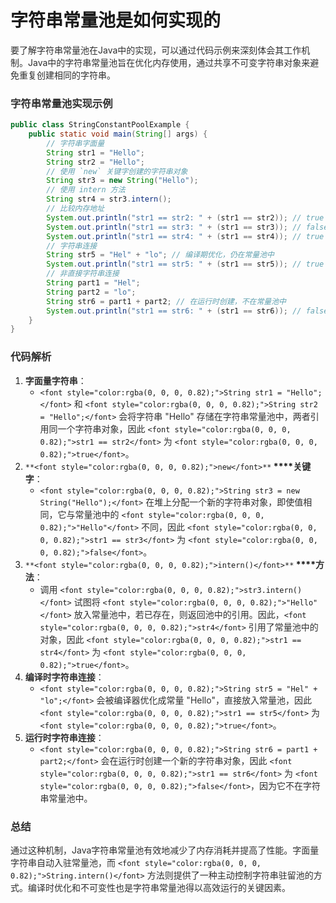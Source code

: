 # 字符串常量池是如何实现的
<font style="color:rgba(0, 0, 0, 0.82);">要了解字符串常量池在Java中的实现，可以通过代码示例来深刻体会其工作机制。Java中的字符串常量池旨在优化内存使用，通过共享不可变字符串对象来避免重复创建相同的字符串。</font>
### <font style="color:rgba(0, 0, 0, 0.82);">字符串常量池实现示例</font>
```java
public class StringConstantPoolExample {  
    public static void main(String[] args) {  
        // 字符串字面量  
        String str1 = "Hello";  
        String str2 = "Hello";  
        // 使用 `new` 关键字创建的字符串对象  
        String str3 = new String("Hello");  
        // 使用 intern 方法  
        String str4 = str3.intern();  
        // 比较内存地址  
        System.out.println("str1 == str2: " + (str1 == str2)); // true  
        System.out.println("str1 == str3: " + (str1 == str3)); // false  
        System.out.println("str1 == str4: " + (str1 == str4)); // true  
        // 字符串连接  
        String str5 = "Hel" + "lo"; // 编译期优化，仍在常量池中  
        System.out.println("str1 == str5: " + (str1 == str5)); // true  
        // 非直接字符串连接  
        String part1 = "Hel";  
        String part2 = "lo";  
        String str6 = part1 + part2; // 在运行时创建，不在常量池中  
        System.out.println("str1 == str6: " + (str1 == str6)); // false  
    }  
}
```
### <font style="color:rgba(0, 0, 0, 0.82);">代码解析</font>
1. **<font style="color:rgba(0, 0, 0, 0.82);">字面量字符串</font>**<font style="color:rgba(0, 0, 0, 0.82);">：</font>
    - `<font style="color:rgba(0, 0, 0, 0.82);">String str1 = "Hello";</font>`<font style="color:rgba(0, 0, 0, 0.82);"> </font><font style="color:rgba(0, 0, 0, 0.82);">和</font><font style="color:rgba(0, 0, 0, 0.82);"> </font>`<font style="color:rgba(0, 0, 0, 0.82);">String str2 = "Hello";</font>`<font style="color:rgba(0, 0, 0, 0.82);"> </font><font style="color:rgba(0, 0, 0, 0.82);">会将字符串 "Hello" 存储在字符串常量池中，两者引用同一个字符串对象，因此</font><font style="color:rgba(0, 0, 0, 0.82);"> </font>`<font style="color:rgba(0, 0, 0, 0.82);">str1 == str2</font>`<font style="color:rgba(0, 0, 0, 0.82);"> </font><font style="color:rgba(0, 0, 0, 0.82);">为</font><font style="color:rgba(0, 0, 0, 0.82);"> </font>`<font style="color:rgba(0, 0, 0, 0.82);">true</font>`<font style="color:rgba(0, 0, 0, 0.82);">。</font>
2. `**<font style="color:rgba(0, 0, 0, 0.82);">new</font>**`**<font style="color:rgba(0, 0, 0, 0.82);"> </font>****<font style="color:rgba(0, 0, 0, 0.82);">关键字</font>**<font style="color:rgba(0, 0, 0, 0.82);">：</font>
    - `<font style="color:rgba(0, 0, 0, 0.82);">String str3 = new String("Hello");</font>`<font style="color:rgba(0, 0, 0, 0.82);"> </font><font style="color:rgba(0, 0, 0, 0.82);">在堆上分配一个新的字符串对象，即使值相同，它与常量池中的</font><font style="color:rgba(0, 0, 0, 0.82);"> </font>`<font style="color:rgba(0, 0, 0, 0.82);">"Hello"</font>`<font style="color:rgba(0, 0, 0, 0.82);"> </font><font style="color:rgba(0, 0, 0, 0.82);">不同，因此</font><font style="color:rgba(0, 0, 0, 0.82);"> </font>`<font style="color:rgba(0, 0, 0, 0.82);">str1 == str3</font>`<font style="color:rgba(0, 0, 0, 0.82);"> </font><font style="color:rgba(0, 0, 0, 0.82);">为</font><font style="color:rgba(0, 0, 0, 0.82);"> </font>`<font style="color:rgba(0, 0, 0, 0.82);">false</font>`<font style="color:rgba(0, 0, 0, 0.82);">。</font>
3. `**<font style="color:rgba(0, 0, 0, 0.82);">intern()</font>**`**<font style="color:rgba(0, 0, 0, 0.82);"> </font>****<font style="color:rgba(0, 0, 0, 0.82);">方法</font>**<font style="color:rgba(0, 0, 0, 0.82);">：</font>
    - <font style="color:rgba(0, 0, 0, 0.82);">调用</font><font style="color:rgba(0, 0, 0, 0.82);"> </font>`<font style="color:rgba(0, 0, 0, 0.82);">str3.intern()</font>`<font style="color:rgba(0, 0, 0, 0.82);"> </font><font style="color:rgba(0, 0, 0, 0.82);">试图将</font><font style="color:rgba(0, 0, 0, 0.82);"> </font>`<font style="color:rgba(0, 0, 0, 0.82);">"Hello"</font>`<font style="color:rgba(0, 0, 0, 0.82);"> </font><font style="color:rgba(0, 0, 0, 0.82);">放入常量池中，若已存在，则返回池中的引用。因此，</font>`<font style="color:rgba(0, 0, 0, 0.82);">str4</font>`<font style="color:rgba(0, 0, 0, 0.82);"> </font><font style="color:rgba(0, 0, 0, 0.82);">引用了常量池中的对象，因此</font><font style="color:rgba(0, 0, 0, 0.82);"> </font>`<font style="color:rgba(0, 0, 0, 0.82);">str1 == str4</font>`<font style="color:rgba(0, 0, 0, 0.82);"> </font><font style="color:rgba(0, 0, 0, 0.82);">为</font><font style="color:rgba(0, 0, 0, 0.82);"> </font>`<font style="color:rgba(0, 0, 0, 0.82);">true</font>`<font style="color:rgba(0, 0, 0, 0.82);">。</font>
4. **<font style="color:rgba(0, 0, 0, 0.82);">编译时字符串连接</font>**<font style="color:rgba(0, 0, 0, 0.82);">：</font>
    - `<font style="color:rgba(0, 0, 0, 0.82);">String str5 = "Hel" + "lo";</font>`<font style="color:rgba(0, 0, 0, 0.82);"> </font><font style="color:rgba(0, 0, 0, 0.82);">会被编译器优化成常量 "Hello"，直接放入常量池，因此</font><font style="color:rgba(0, 0, 0, 0.82);"> </font>`<font style="color:rgba(0, 0, 0, 0.82);">str1 == str5</font>`<font style="color:rgba(0, 0, 0, 0.82);"> </font><font style="color:rgba(0, 0, 0, 0.82);">为</font><font style="color:rgba(0, 0, 0, 0.82);"> </font>`<font style="color:rgba(0, 0, 0, 0.82);">true</font>`<font style="color:rgba(0, 0, 0, 0.82);">。</font>
5. **<font style="color:rgba(0, 0, 0, 0.82);">运行时字符串连接</font>**<font style="color:rgba(0, 0, 0, 0.82);">：</font>
    - `<font style="color:rgba(0, 0, 0, 0.82);">String str6 = part1 + part2;</font>`<font style="color:rgba(0, 0, 0, 0.82);"> </font><font style="color:rgba(0, 0, 0, 0.82);">会在运行时创建一个新的字符串对象，因此</font><font style="color:rgba(0, 0, 0, 0.82);"> </font>`<font style="color:rgba(0, 0, 0, 0.82);">str1 == str6</font>`<font style="color:rgba(0, 0, 0, 0.82);"> </font><font style="color:rgba(0, 0, 0, 0.82);">为</font><font style="color:rgba(0, 0, 0, 0.82);"> </font>`<font style="color:rgba(0, 0, 0, 0.82);">false</font>`<font style="color:rgba(0, 0, 0, 0.82);">，因为它不在字符串常量池中。</font>
### <font style="color:rgba(0, 0, 0, 0.82);">总结</font>
<font style="color:rgba(0, 0, 0, 0.82);">通过这种机制，Java字符串常量池有效地减少了内存消耗并提高了性能。字面量字符串自动入驻常量池，而 </font>`<font style="color:rgba(0, 0, 0, 0.82);">String.intern()</font>`<font style="color:rgba(0, 0, 0, 0.82);"> 方法则提供了一种主动控制字符串驻留池的方式。编译时优化和不可变性也是字符串常量池得以高效运行的关键因素。</font>
